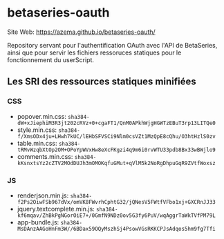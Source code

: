 # betaseries-oauth
Site Web: https://azema.github.io/betaseries-oauth/

Repository servant pour l'authentification OAuth avec l'API de BetaSeries, ainsi que pour servir les fichiers ressoruces statiques pour le fonctionnement du userScript.

## Les SRI des ressources statiques minifiées

### CSS
* popover.min.css:  `sha384-dW+xJiephiM3R3jt202cRVz+0+cgaFT1/QnM0APkhWjgHGWTzEBuT3rp13LITQe0`
* style.min.css:    `sha384-f/XmsODx4ju+LHwh7kUC/lEHbSFVSCi9Nlm0csVZt1MzQpE8cQhu/O3htHzlS0zv`
* table.min.css:    `sha384-tRMvWzqbXtOp2OM+OPoYpWVxHw8eXcFKgzi4q9m6i0rvWTU33pdb8Bx33wBWjlo9`
* comments.min.css: `sha384-kKsnxtsYz2cZTV2MOdDUJh3mOMOKqfuGMut+qVlM5k2NoRgDhpuGqR9ZVtfWoxsz`

### JS
* renderjson.min.js: `sha384-f2Ps2OiwFSb967dVx/omVK8FWvrhCphtG32/jQNesV5FWtfVFbo1xj+GXCRnJJ33`
* jquery.textcomplete.min.js: `sha384-kf6mqav/ZhBkPgNGorOiE7+/0GmfN9NDz0ov5G3fy6PuV/wqAggrTaWkTVfPM79L`
* app-bundle.js: `sha384-MsDAnzAAGoHnFm3W//6BDax59OQyMszhSj4PsowVGsRKKCPJsAdqos5hm9fg7Tfi`
